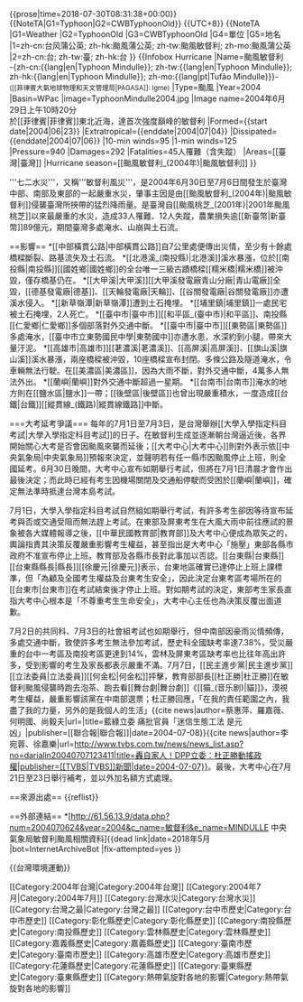 {{prose|time=2018-07-30T08:31:38+00:00}}
{{NoteTA|G1=Typhoon|G2=CWBTyphoonOld}}
{{UTC+8}}
{{NoteTA
|G1=Weather
|G2=TyphoonOld
|G3=CWBTyphoonOld
|G4=單位
|G5=地名
|1=zh-cn:台风蒲公英; zh-hk:颱風蒲公英; zh-tw:颱風敏督利; zh-mo:颱風蒲公英
|2=zh-cn:台; zh-tw:臺; zh-hk:台
}}
{{Infobox Hurricane
|Name=颱風敏督利<br>-{zh-cn:{{lang|en|Typhoon Mindulle}}; zh-tw:{{lang|en|Typhoon Mindulle}}; zh-hk:{{lang|en|Typhoon Mindulle}}; zh-mo:{{lang|pt|Tufão Mindulle}}}- <small>([[菲律賓大氣地球物理和天文管理局|PAGASA]]: Igme)</small>
|Type=颱風
|Year=2004
|Basin=WPac
|image=TyphoonMindulle2004.jpg
|Image name=2004年6月29日上午10時20分<br>於[[菲律賓|菲律賓]]東北近海，達首次強度巔峰的敏督利
|Formed={{start date|2004|06|23}}
|Extratropical={{enddate|2004|07|04}}
|Dissipated={{enddate|2004|07|06}}
|10-min winds=95
|1-min winds=125
|Pressure=940
|Damages=292
|Fatalities=45人罹難（含失蹤）
|Areas=[[臺灣|臺灣]]
|Hurricane season=[[颱風敏督利_(2004年)|颱風敏督利]]
}}

'''七二水災'''，又稱'''敏督利風災'''，是2004年6月30日至7月6日間發生於臺灣中部、南部及東部的一起嚴重水災，肇事主因是由[[颱風敏督利_(2004年)|颱風敏督利]]侵襲臺灣所挾帶的猛烈降雨量。是臺灣自[[颱風桃芝_(2001年)|2001年颱風桃芝]]以來最嚴重的水災，造成33人罹難、12人失蹤，農業損失逾[[新臺幣|新臺幣]]89億元，期間臺灣多處淹水、山崩與土石流。

==影響==
*[[中部橫貫公路|中部橫貫公路]]自7公里處便傳出災情，至少有十餘處橋樑斷裂、路基流失及土石流。
*[[北港溪_(南投縣)|北港溪]]溪水暴漲，位於[[南投縣|南投縣]][[國姓鄉|國姓鄉]]的全台唯一三級古蹟橋樑[[糯米橋|糯米橋]]被沖毀，僅存橋基仍在。
*[[大甲溪|大甲溪]][[大甲溪發電廠青山分廠|青山電廠]]全毀，[[德基發電廠|德基]]、[[天輪發電廠|天輪]]、[[谷關發電廠|谷關發電廠]]亦遭溪水侵入。
*[[新草嶺潭|新草嶺潭]]遭到土石掩埋。
*[[埔里鎮|埔里鎮]]一處民宅被土石掩埋，2人死亡。
*[[臺中市|臺中市]][[和平區_(臺中市)|和平區]]、南投縣[[仁愛鄉|仁愛鄉]]多個部落對外交通中斷。
*[[臺中市|臺中市]][[東勢區|東勢區]]多處淹水，[[臺中市立東勢國民中學|東勢國中]]亦遭水患，水深約到小腿，帶來大量汙泥。
*[[高雄市|高雄市]][[荖濃溪|荖濃溪]]、[[高屏溪|高屏溪]]、[[旗山溪|旗山溪]]溪水暴漲，兩座橋樑被沖毀，10座橋樑宣布封閉。多條公路及隧道淹水，令車輛無法行駛。在[[美濃區|美濃區]]，因為大雨不斷，對外交通中斷，4萬多人無法外出。
*[[蘭嶼|蘭嶼]]對外交通中斷超過一星期。
*[[台南市|台南市]]淹水的地方則在[[鹽水區|鹽水]]一帶；[[後壁區|後壁區]]也曾出現嚴重積水，一度造成[[台鐵|台鐵]][[縱貫線_(鐵路)|縱貫線鐵路]]中斷。

===大考延考爭議===
每年的7月1日至7月3日，是台灣舉辦[[大學入學指定科目考試|大學入學指定科目考試]]的日子。在敏督利生成並逐漸朝台灣逼近後，各界開始關心大考是否會因颱風來襲而延後；[[大考中心|大考中心]]則對外表示依[[中央氣象局|中央氣象局]]預報來決定，並聲明若有任一縣市因颱風停止上班，則全國延考。6月30日晚間，大考中心宣布如期舉行考試，但將在7月1日清晨才會作出最後決定；而此時已經有考生因機場關閉及交通船停駛而受困於[[蘭嶼|蘭嶼]]，確定無法準時抵達台灣本島考試。

7月1日，大學入學指定科目考試自然組如期舉行考試，有許多考生卻因等待宣布延考與否或交通受阻而無法趕上考試。在東部及屏東考生在大風大雨中前往應試的景象被各大媒體報導之後，[[中華民國教育部|教育部]]及大考中心便成為眾矢之的，輿論指責其決策反覆嚴重影響考生權益，甚至指出是大考中心「施壓」東部各縣市政府不准宣布停止上班。教育部及各縣市長對此事加以否認。[[台東縣|台東縣]][[台東縣縣長|縣長]][[徐慶元|徐慶元]]表示，台東地區確實已達停止上班上課標準，但「為顧及全國考生權益及台東考生安全」，因此決定台東考區考場所在的[[台東市|台東市]]在考試結束後才停止上班。對如期考試的決定，東部考生家長直指大考中心根本是「不尊重考生生命安全」，大考中心主任也為決策反覆出面道歉。

7月2日的共同科、7月3日的社會組考試也如期舉行，但中南部因豪雨災情頻傳，多處交通中斷，致使許多考生無法參加考試，歷史科全國缺考率達7.38%，受災嚴重的台中一考區及南投考區更達到14%，雲林及屏東考區缺考率也比往年高出許多，受到影響的考生及家長都表示嚴重不滿。7月7日，[[民主進步黨|民主進步黨]][[立法委員|立法委員]][[何金松|何金松]]抨擊，教育部部長[[杜正勝|杜正勝]]在敏督利颱風侵襲時跑去泡茶、跑去看[[舞台劇|舞台劇]]《[[猫_(音乐剧)|貓]]》，漠視考生權益，嚴重影響該黨在中南部選票；杜正勝回應，「在我的責任範圍之內，我盡了我的力量，另外的是我個人的生活」<ref>{{cite news|author=蔡惠萍、羅嘉薇、何明國、尚毅夫|url=|title=藍綠立委 痛批官員「迷信生態工法 是元凶」|publisher=[[聯合報|聯合報]]|date=2004-07-08}}</ref><ref>{{cite news|author=李宛蓉、徐嘉樂|url=http://www.tvbs.com.tw/news/news_list.asp?no=darialin20040707123411|title=轟自家人！DPP立委：杜正勝動搖政權|publisher=[[TVBS|TVBS]]新聞|date=2004-07-07}}</ref>。最後，大考中心在7月21日至23日舉行補考，並以外加名額方式處理。

==來源出處==
{{reflist}}

==外部連結==
*[http://61.56.13.9/data.php?num=2004070624&year=2004&c_name=敏督利&e_name=MINDULLE 中央氣象局敏督利颱風相關資料]{{dead link|date=2018年5月 |bot=InternetArchiveBot |fix-attempted=yes }}

{{台灣環境運動}}

[[Category:2004年台灣|Category:2004年台灣]]
[[Category:2004年7月|Category:2004年7月]]
[[Category:台灣水災|Category:台灣水災]]
[[Category:台灣之最|Category:台灣之最]]
[[Category:台中市歷史|Category:台中市歷史]]
[[Category:彰化縣歷史|Category:彰化縣歷史]]
[[Category:南投縣歷史|Category:南投縣歷史]]
[[Category:雲林縣歷史|Category:雲林縣歷史]]
[[Category:嘉義縣歷史|Category:嘉義縣歷史]]
[[Category:臺南市歷史|Category:臺南市歷史]]
[[Category:高雄市歷史|Category:高雄市歷史]]
[[Category:花蓮縣歷史|Category:花蓮縣歷史]]
[[Category:臺東縣歷史|Category:臺東縣歷史]]
[[Category:熱帶氣旋對各地的影響|Category:熱帶氣旋對各地的影響]]